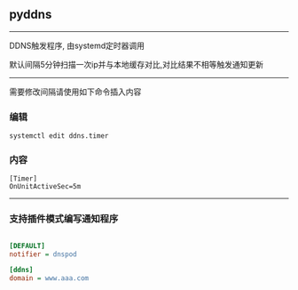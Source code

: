 ## pyddns

--- 

DDNS触发程序, 由systemd定时器调用

默认间隔5分钟扫描一次ip并与本地缓存对比,对比结果不相等触发通知更新

--- 
需要修改间隔请使用如下命令插入内容

### 编辑

```shell
systemctl edit ddns.timer
```

### 内容

```text
[Timer]
OnUnitActiveSec=5m
```

---

### 支持插件模式编写通知程序

```ini

[DEFAULT]
notifier = dnspod

[ddns]
domain = www.aaa.com


```